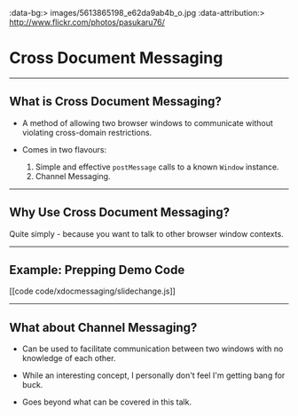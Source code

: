 :data-bg:> images/5613865198_e62da9ab4b_o.jpg
:data-attribution:> http://www.flickr.com/photos/pasukaru76/

# Cross Document Messaging

---

## What is Cross Document Messaging?

- A method of allowing two browser windows to communicate without violating cross-domain restrictions.

- Comes in two flavours: 

    1. Simple and effective `postMessage` calls to a known `Window` instance.
    2. Channel Messaging.
    
---

## Why Use Cross Document Messaging?

Quite simply - because you want to talk to other browser window contexts.

---

## Example: Prepping Demo Code

[[code code/xdocmessaging/slidechange.js]]

---

## What about Channel Messaging?

- Can be used to facilitate communication between two windows with no knowledge of each other.

- While an interesting concept, I personally don't feel I'm getting bang for buck.

- Goes beyond what can be covered in this talk.